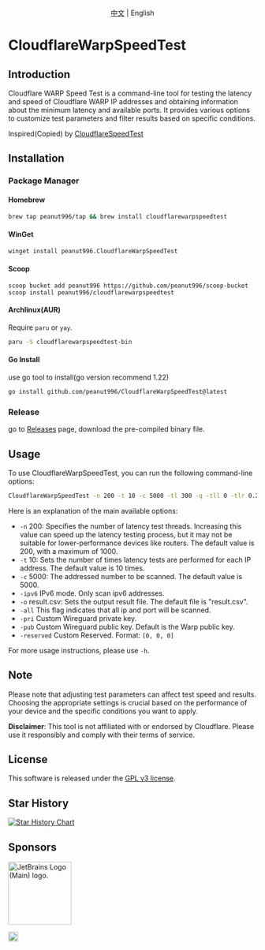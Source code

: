 <p align="center">
   <br> <a href="README_CN.md">中文</a> | English
</p>

# CloudflareWarpSpeedTest

## Introduction
Cloudflare WARP Speed Test is a command-line tool for testing the latency and speed of Cloudflare WARP IP addresses and obtaining information about the minimum latency and available ports. It provides various options to customize test parameters and filter results based on specific conditions.

Inspired(Copied) by [CloudflareSpeedTest](https://github.com/XIU2/CloudflareSpeedTest)

## Installation

### Package Manager
#### Homebrew
```bash
brew tap peanut996/tap && brew install cloudflarewarpspeedtest
```

#### WinGet
```bash
winget install peanut996.CloudflareWarpSpeedTest
```

#### Scoop
```pwsh
scoop bucket add peanut996 https://github.com/peanut996/scoop-bucket
scoop install peanut996/cloudflarewarpspeedtest
```

#### Archlinux(AUR)
Require `paru` or `yay`.  
```bash
paru -S cloudflarewarpspeedtest-bin
```

#### Go Install
use go tool to install(go version recommend 1.22)

```bash
go install github.com/peanut996/CloudflareWarpSpeedTest@latest
```

### Release
go to [Releases](https://github.com/peanut996/CloudflareWarpSpeedTest/releases) page, download the pre-compiled binary file.


## Usage

To use CloudflareWarpSpeedTest, you can run the following command-line options:

```bash
CloudflareWarpSpeedTest -n 200 -t 10 -c 5000 -tl 300 -q -tll 0 -tlr 0.2 -p 10 -f ip.txt -ip 1.1.1.1 -o result.csv -all
```

Here is an explanation of the main available options:

  + `-n`        200: Specifies the number of latency test threads. Increasing this value can speed up the latency testing process, but it may not be suitable for lower-performance devices like routers. The default value is 200, with a maximum of 1000.
  + `-t`        10: Sets the number of times latency tests are performed for each IP address. The default value is 10 times.
  + `-c`        5000: The addressed number to be scanned. The default value is 5000.
  + `-ipv6`     IPv6 mode. Only scan ipv6 addresses. 
  + `-o`        result.csv: Sets the output result file. The default file is \"result.csv\".
  + `-all`      This flag indicates that all ip and port will be scanned.
  + `-pri`      Custom Wireguard private key.
  + `-pub`      Custom Wireguard public key. Default is the Warp public key.
  + `-reserved` Custom Reserved. Format: `[0, 0, 0]`
  
For more usage instructions, please use `-h`.
  
## Note

Please note that adjusting test parameters can affect test speed and results. Choosing the appropriate settings is crucial based on the performance of your device and the specific conditions you want to apply.

**Disclaimer**: This tool is not affiliated with or endorsed by Cloudflare. Please use it responsibly and comply with their terms of service.

## License

This software is released under the [GPL v3 license](LICENSE).

## Star History

[![Star History Chart](https://api.star-history.com/svg?repos=peanut996/CloudflareWarpSpeedTest&type=Date)](https://star-history.com/#peanut996/CloudflareWarpSpeedTest&Date)


## Sponsors

<a href="https://jb.gg/OpenSourceSupport" target="_blank"><img src="https://resources.jetbrains.com/storage/products/company/brand/logos/jb_beam.png" height='128' style='border:0px;height:128px;' alt="JetBrains Logo (Main) logo."></a>

[<img src="https://api.gitsponsors.com/api/badge/img?id=678655309" height="20">](https://api.gitsponsors.com/api/badge/link?p=2SeJSlCMAbiZovmC7aZir+Nc2xhJA2v0sMIffn+tDszOoGUadNayD4B6695a0uFID86bmIzyh6QbC87NPszQtS4GNYQd/VhGU41MisFC0/sXac31NdmXuEELTevJBxxL5EGjw0dJZNOUDLVGCu2l5Q==)

